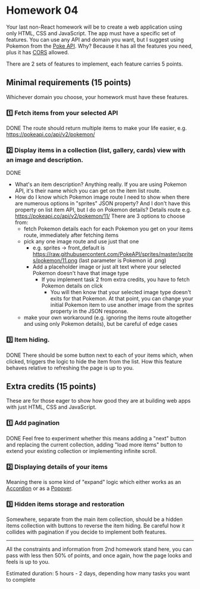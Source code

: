 # Homework 04

Your last non-React homework will be to create a web application using only HTML, CSS and JavaScript. The app must have a specific set of features. You can use any API and domain you want, but I suggest using Pokemon from the [Poke API](https://pokeapi.co/). Why? Because it has all the features you need, plus it has [CORS](https://en.wikipedia.org/wiki/Cross-origin_resource_sharing) allowed.

There are 2 sets of features to implement, each feature carries 5 points.

## Minimal requirements (15 points)

Whichever domain you choose, your homework must have these features.

### :one: Fetch items from your selected API
DONE
The route should return multiple items to make your life easier, e.g. https://pokeapi.co/api/v2/pokemon/



### :two: Display items in a collection (list, gallery, cards) view with an image and description.
DONE
- What's an item description? Anything really. If you are using Pokemon API, it's their name which you can get on the item list route.
- How do I know which Pokemon image route I need to show when there are numerous options in "sprites" JSON property? And I don't have this property on list item API, but I do on Pokemon details? Details route e.g. https://pokeapi.co/api/v2/pokemon/11/ There are 3 options to choose from:
    - fetch Pokemon details each for each Pokemon you get on your items route, immediately after fetching items
    - pick any one image route and use just that one
        - e.g. sprites -> front_default is https://raw.githubusercontent.com/PokeAPI/sprites/master/sprites/pokemon/11.png (last parameter is Pokemon id .png)
        - Add a placeholder image or just alt text where your selected Pokemon doesn't have that image type
            - If you implement task 2 from extra credits, you have to fetch Pokemon details on click
                - You will then know that your selected image type doesn't exits for that Pokemon. At that point, you can change your initial Pokemon item to use another image from the sprites property in the JSON response.
    - make your own workaround (e.g. ignoring the items route altogether and using only Pokemon details), but be careful of edge cases


### :three: Item hiding.
DONE
There should be some button next to each of your items which, when clicked, triggers the logic to hide the item from the list. How this feature behaves relative to refreshing the page is up to you.

## Extra credits (15 points)

These are for those eager to show how good they are at building web apps with just HTML, CSS and JavaScript.

### :one: Add pagination
DONE
Feel free to experiment whether this means adding a "next" button and replacing the current collection, adding "load more items" button to extend your existing collection or implementing infinite scroll.

### :two: Displaying details of your items

Meaning there is some kind of "expand" logic which either works as an [Accordion](https://www.w3schools.com/howto/howto_js_accordion.asp) or as a [Popover](https://getbootstrap.com/docs/4.0/components/popovers/).

### :three: Hidden items storage and restoration

Somewhere, separate from the main item collection, should be a hidden items collection with buttons to reverse the item hiding. Be careful how it collides with pagination if you decide to implement both features.

---


All the constraints and information from 2nd homework stand here, you can pass with less then 50% of points, and once again, how the page looks and feels is up to you.

Estimated duration: 5 hours - 2 days, depending how many tasks you want to complete
